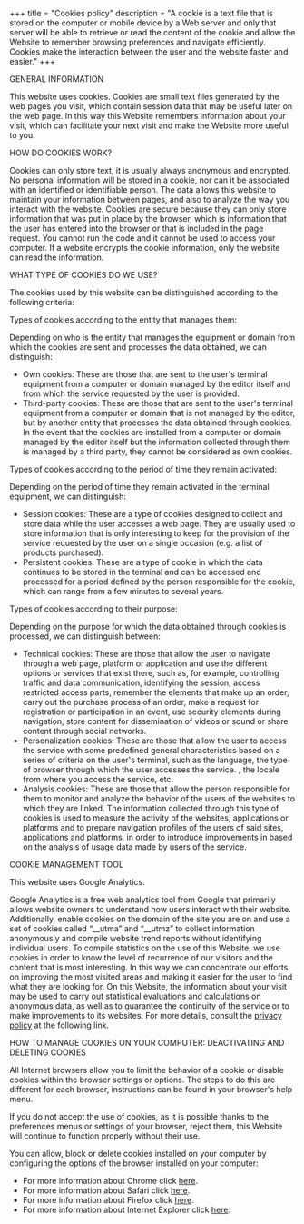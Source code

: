 +++
title = "Cookies policy"
description = "A cookie is a text file that is stored on the computer or mobile device by a Web server and only that server will be able to retrieve or read the content of the cookie and allow the Website to remember browsing preferences and navigate efficiently. Cookies make the interaction between the user and the website faster and easier."
+++

GENERAL INFORMATION

This website uses cookies. Cookies are small text files generated by the web pages you visit, which contain session data that may be useful later on the web page. In this way this Website remembers information about your visit, which can facilitate your next visit and make the Website more useful to you.

HOW DO COOKIES WORK?

Cookies can only store text, it is usually always anonymous and encrypted. No personal information will be stored in a cookie, nor can it be associated with an identified or identifiable person. The data allows this website to maintain your information between pages, and also to analyze the way you interact with the website. Cookies are secure because they can only store information that was put in place by the browser, which is information that the user has entered into the browser or that is included in the page request. You cannot run the code and it cannot be used to access your computer. If a website encrypts the cookie information, only the website can read the information.

WHAT TYPE OF COOKIES DO WE USE?

The cookies used by this website can be distinguished according to the following criteria:

Types of cookies according to the entity that manages them:

Depending on who is the entity that manages the equipment or domain from which the cookies are sent and processes the data obtained, we can distinguish:

- Own cookies: These are those that are sent to the user's terminal equipment from a computer or domain managed by the editor itself and from which the service requested by the user is provided.
- Third-party cookies: These are those that are sent to the user's terminal equipment from a computer or domain that is not managed by the editor, but by another entity that processes the data obtained through cookies.
In the event that the cookies are installed from a computer or domain managed by the editor itself but the information collected through them is managed by a third party, they cannot be considered as own cookies.

Types of cookies according to the period of time they remain activated:

Depending on the period of time they remain activated in the terminal equipment, we can distinguish:

- Session cookies: These are a type of cookies designed to collect and store data while the user accesses a web page. They are usually used to store information that is only interesting to keep for the provision of the service requested by the user on a single occasion (e.g. a list of products purchased).
- Persistent cookies: These are a type of cookie in which the data continues to be stored in the terminal and can be accessed and processed for a period defined by the person responsible for the cookie, which can range from a few minutes to several years.

Types of cookies according to their purpose:

Depending on the purpose for which the data obtained through cookies is processed, we can distinguish between:

- Technical cookies: These are those that allow the user to navigate through a web page, platform or application and use the different options or services that exist there, such as, for example, controlling traffic and data communication, identifying the session, access restricted access parts, remember the elements that make up an order, carry out the purchase process of an order, make a request for registration or participation in an event, use security elements during navigation, store content for dissemination of videos or sound or share content through social networks.
- Personalization cookies: These are those that allow the user to access the service with some predefined general characteristics based on a series of criteria on the user's terminal, such as the language, the type of browser through which the user accesses the service. , the locale from where you access the service, etc.
- Analysis cookies: These are those that allow the person responsible for them to monitor and analyze the behavior of the users of the websites to which they are linked. The information collected through this type of cookies is used to measure the activity of the websites, applications or platforms and to prepare navigation profiles of the users of said sites, applications and platforms, in order to introduce improvements in based on the analysis of usage data made by users of the service.

COOKIE MANAGEMENT TOOL

This website uses Google Analytics.

Google Analytics is a free web analytics tool from Google that primarily allows website owners to understand how users interact with their website. Additionally, enable cookies on the domain of the site you are on and use a set of cookies called “__utma” and “__utmz” to collect information anonymously and compile website trend reports without identifying individual users. To compile statistics on the use of this Website, we use cookies in order to know the level of recurrence of our visitors and the content that is most interesting. In this way we can concentrate our efforts on improving the most visited areas and making it easier for the user to find what they are looking for. On this Website, the information about your visit may be used to carry out statistical evaluations and calculations on anonymous data, as well as to guarantee the continuity of the service or to make improvements to its websites. For more details, consult the [privacy policy](http://www.google.com/intl/es/policies/privacy/) at the following link.

HOW TO MANAGE COOKIES ON YOUR COMPUTER: DEACTIVATING AND DELETING COOKIES

All Internet browsers allow you to limit the behavior of a cookie or disable cookies within the browser settings or options. The steps to do this are different for each browser, instructions can be found in your browser's help menu.

If you do not accept the use of cookies, as it is possible thanks to the preferences menus or settings of your browser, reject them, this Website will continue to function properly without their use.

You can allow, block or delete cookies installed on your computer by configuring the options of the browser installed on your computer:

- For more information about Chrome click [here](https://support.google.com/chrome/answer/95647?hl=es).
- For more information about Safari click [here](http://support.apple.com/kb/HT1677?viewlocale=es_ES&locale=es_ES).
- For more information about Firefox click [here](https://support.mozilla.org/es/kb/Delete%20cookies).
- For more information about Internet Explorer click [here](http://windows.microsoft.com/es-es/windows7/how-to-manage-cookies-in-internet-explorer-9).